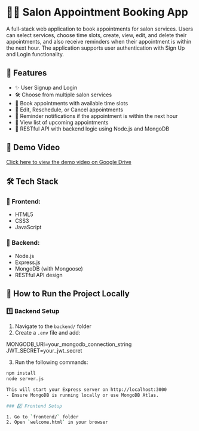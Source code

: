 # 💇‍♀️ Salon Appointment Booking App

A full-stack web application to book appointments for salon services. Users can select services, choose time slots, create, view, edit, and delete their appointments, and also receive 
reminders when their appointment is within the next hour. The application supports user authentication with Sign Up and Login functionality.


## 🚀 Features

- ✨ User Signup and Login
- 🛠️ Choose from multiple salon services
- 📅 Book appointments with available time slots
- 🔁 Edit, Reschedule, or Cancel appointments
- 🔔 Reminder notifications if the appointment is within the next hour
- 📜 View list of upcoming appointments
- 📲 RESTful API with backend logic using Node.js and MongoDB

## 🎥 Demo Video

[Click here to view the demo video on Google Drive](https://drive.google.com/file/d/YOUR_FILE_ID/view)


## 🛠️ Tech Stack

### 🔷 Frontend:
- HTML5
- CSS3
- JavaScript

### 🔷 Backend:
- Node.js
- Express.js
- MongoDB (with Mongoose)
- RESTful API design

## 🧪 How to Run the Project Locally

### 1️⃣ Backend Setup

1. Navigate to the `backend/` folder
2. Create a `.env` file and add:
   
MONGODB_URI=your_mongodb_connection_string
JWT_SECRET=your_jwt_secret

3. Run the following commands:

```bash
npm install
node server.js

This will start your Express server on http://localhost:3000
- Ensure MongoDB is running locally or use MongoDB Atlas.

### 2️⃣ Frontend Setup

1. Go to `frontend/` folder
2. Open `welcome.html` in your browser
